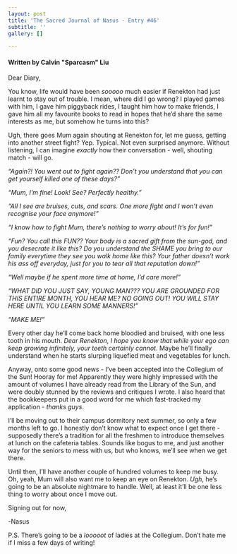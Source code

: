 ```yaml
---
layout: post
title: 'The Sacred Journal of Nasus - Entry #46'
subtitle: ''
gallery: []

---
```

#### Written by Calvin "Sparcasm" Liu

Dear Diary,

You know, life would have been _sooooo_ much easier if Renekton had just learnt to stay out of trouble. I mean, where did I go wrong? I played games with him, I gave him piggyback rides, I taught him how to make friends, I gave him all my favourite books to read in hopes that he’d share the same interests as me, but somehow he turns into this?

Ugh, there goes Mum again shouting at Renekton for, let me guess, getting into another street fight? Yep. Typical. Not even surprised anymore. Without listening, I can imagine _exactly_ how their conversation - well, shouting match - will go.

_“Again?! You went out to fight again?? Don’t you understand that you can get yourself killed one of these days?”_

_“Mum, I’m fine! Look! See? Perfectly healthy.”_

_“All I see are bruises, cuts, and scars. One more fight and I won’t even recognise your face anymore!”_

_“I know how to fight Mum, there’s nothing to worry about! It’s for fun!”_

_“Fun? You call this FUN?? Your body is a sacred gift from the sun-god, and you desecrate it like this? Do you understand the SHAME you bring to our family everytime they see you walk home like this? Your father doesn’t work his ass off everyday, just for you to tear all that reputation down!”_

_“Well maybe if he spent more time at home, I’d care more!”_

_“WHAT DID YOU JUST SAY, YOUNG MAN??? YOU ARE GROUNDED FOR THIS ENTIRE MONTH, YOU HEAR ME? NO GOING OUT! YOU WILL STAY HERE UNTIL YOU LEARN SOME MANNERS!”_

_“MAKE ME!”_

Every other day he’ll come back home bloodied and bruised, with one less tooth in his mouth. _Dear Renekton, I hope you know that while your ego can keep growing infinitely, your teeth certainly cannot_. Maybe he’ll finally understand when he starts slurping liquefied meat and vegetables for lunch.

Anyway, onto some good news - I’ve been accepted into the Collegium of the Sun! Hooray for me! Apparently they were highly impressed with the amount of volumes I have already read from the Library of the Sun, and were doubly stunned by the reviews and critiques I wrote. I also heard that the bookkeepers put in a good word for me which fast-tracked my application - _thanks guys_.

I’ll be moving out to their campus dormitory next summer, so only a few months left to go. I honestly don’t know what to expect once I get there - supposedly there’s a tradition for all the freshmen to introduce themselves at lunch on the cafeteria tables. Sounds like bogus to me, and just another way for the seniors to mess with us, but who knows, we’ll see when we get there.

Until then, I’ll have another couple of hundred volumes to keep me busy. Oh, yeah, Mum will also want me to keep an eye on Renekton. _Ugh_, he’s going to be an absolute nightmare to handle. Well, at least it’ll be one less thing to worry about once I move out.

Signing out for now,

  -Nasus

P.S. There’s going to be a _looooot_ of ladies at the Collegium. Don’t hate me if I miss a few days of writing!